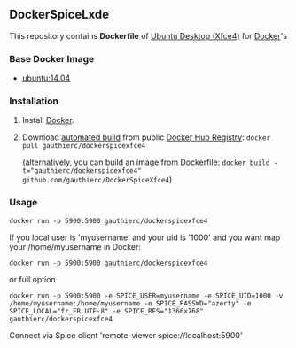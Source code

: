 ## DockerSpiceLxde

This repository contains **Dockerfile** of [Ubuntu Desktop (Xfce4)](http://lxde.org/) for [Docker](https://www.docker.com/)'s


### Base Docker Image

* [ubuntu:14.04](https://registry.hub.docker.com/_/ubuntu/)


### Installation

1. Install [Docker](https://www.docker.com/).

2. Download [automated build](https://registry.hub.docker.com/u/gauthierc/dockerspicexfce4/) from public [Docker Hub Registry](https://registry.hub.docker.com/): `docker pull gauthierc/dockerspicexfce4`

   (alternatively, you can build an image from Dockerfile: `docker build -t="gauthierc/dockerspicexfce4" github.com/gauthierc/DockerSpiceXfce4`)


### Usage


	docker run -p 5900:5900 gauthierc/dockerspicexfce4

If you local user is 'myusername' and your uid is '1000' and you want map your /home/myusername in Docker:

	docker run -p 5900:5900 gauthierc/dockerspicexfce4

or full option

	docker run -p 5900:5900 -e SPICE_USER=myusername -e SPICE_UID=1000 -v /home/myusername:/home/myusername -e SPICE_PASSWD="azerty" -e SPICE_LOCAL="fr_FR.UTF-8" -e SPICE_RES="1366x768" gauthierc/dockerspicexfce4

Connect via Spice client 'remote-viewer spice://localhost:5900'

